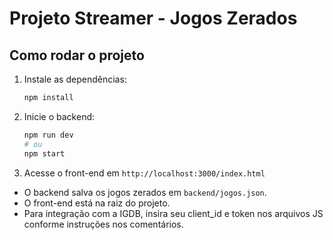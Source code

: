 # Projeto Streamer - Jogos Zerados

## Como rodar o projeto

1. Instale as dependências:
   ```bash
   npm install
   ```
2. Inicie o backend:
   ```bash
   npm run dev
   # ou
   npm start
   ```
3. Acesse o front-end em `http://localhost:3000/index.html`

- O backend salva os jogos zerados em `backend/jogos.json`.
- O front-end está na raiz do projeto.
- Para integração com a IGDB, insira seu client_id e token nos arquivos JS conforme instruções nos comentários. 